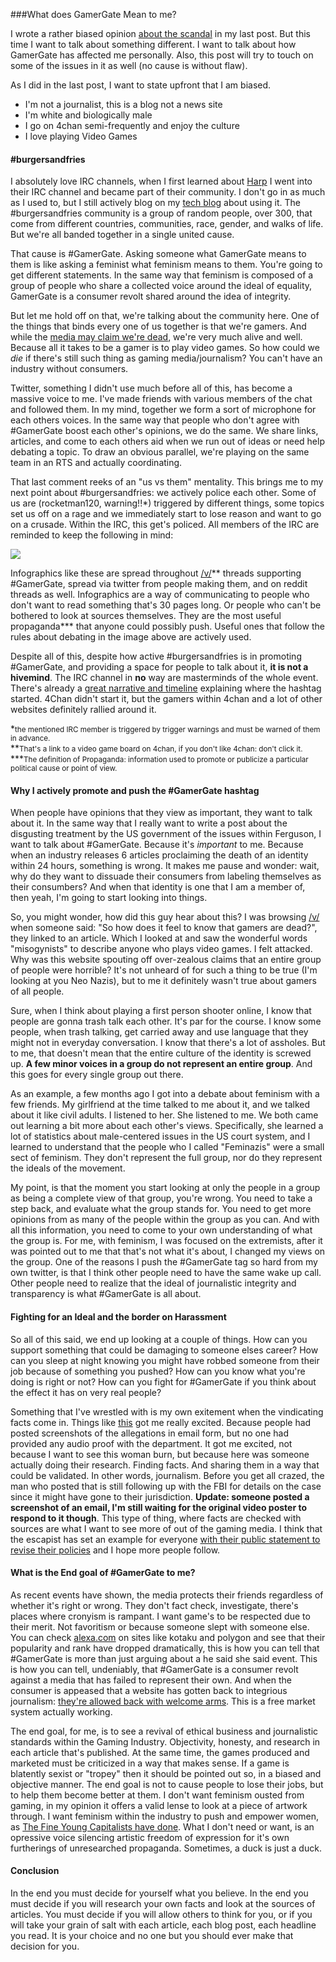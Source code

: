 ###What does GamerGate Mean to me? 

I wrote a rather biased opinion [about the scandal] in my last post. But this time I want to
talk about something different. I want to talk about how GamerGate has
affected me personally. Also, this post will try to touch on some of the
issues in it as well (no cause is without flaw).

As I did in the last post, I want to state upfront that I am biased. 

- I'm not a journalist, this is a blog not a news site
- I'm white and biologically male
- I go on 4chan semi-frequently and enjoy the culture
- I love playing Video Games

#### \#burgersandfries

I absolutely love IRC channels, when I first learned about [Harp] I went
into their IRC channel and became part of their community. I don't go in
as much as I used to, but I still actively blog on my [tech blog] about
using it. The #burgersandfries community is a group of random people,
over 300, that come from different countries, communities, race, gender,
and walks of life. But we're all banded together in a single united
cause. 

That cause is #GamerGate. Asking someone what GamerGate means to them is
like asking a feminist what feminism means to them. You're going to get
different statements. In the same way that feminism is composed of a
group of people who share a collected voice around the ideal of
equality, GamerGate is a consumer revolt shared around the idea of
integrity.

But let me hold off on that, we're talking about the community here. One
of the things that binds every one of us together is that we're gamers.
And while the [media may claim we're dead], we're very much alive and
well. Because all it takes to be a gamer is to play video games. So how
could we _die_ if there's still such thing as gaming media/journalism?
You can't have an industry without consumers. 

Twitter, something I didn't use much before all of this, has become a
massive voice to me. I've made friends with various members of the chat
and followed them. In my mind, together we form a sort of microphone for
each others voices. In the same way that people who don't agree with
\#GamerGate boost each other's opinions, we do the same. We share links,
articles, and come to each others aid when we run out of ideas or need
help debating a topic. To draw an obvious parallel, we're playing on the
same team in an RTS and actually coordinating. 

That last comment reeks of an "us vs them" mentality. This brings me to
my next point about \#burgersandfries: we actively police each other.
Some of us are (rocketman120, warning!!\*) triggered by different
things, some topics set us off on a rage and we immediately start to
lose reason and want to go on a crusade. Within the IRC, this get's
policed. All members of the IRC are reminded to keep the following in
mind:

<img src="/images/politics/gamer-gate/rules.png" />

Infographics like these are spread throughout [/v/]\*\* threads supporting
\#GamerGate, spread via twitter from people making them, and on reddit
threads as well. Infographics are a way of communicating to people who
don't want to read something that's 30 pages long. Or people who can't
be bothered to look at sources themselves. They are the most useful
propaganda\*\*\* that anyone could possibly push. Useful ones that
follow the rules about debating in the image above are actively used. 

Despite all of this, despite how active \#burgersandfries is in
promoting \#GamerGate, and providing a space for people to talk about
it, **it is not a hivemind**. The IRC channel in **no** way are
masterminds of the whole event. There's already a [great narrative and
timeline] explaining where the hashtag started. 4Chan didn't start it,
but the gamers within 4chan and a lot of other websites definitely
rallied around it. 



\*<small>the mentioned IRC member is triggered by trigger warnings and must be
warned of them in advance. </small>  
\*\*<small>That's a link to a video game board on 4chan, if you don't like
4chan: don't click it.</small>  
\*\*\*<small>The definition of Propaganda: information used to promote or 
publicize a particular political cause or point of view.</small>  


#### Why I actively promote and push the \#GamerGate hashtag

When people have opinions that they view as important, they want to talk
about it. In the same way that I really want to write a post about the
disgusting treatment by the US government of the issues within Ferguson,
I want to talk about \#GamerGate. Because it's _important_ to me. Because
when an industry releases 6 articles proclaiming the death of an
identity within 24 hours, something is wrong. It makes me pause and
wonder: wait, why do they want to dissuade their consumers from labeling
themselves as their consumbers? And when that identity is one that I am
a member of, then yeah, I'm going to start looking into things.

So, you might wonder, how did this guy hear about this? I was browsing
[/v/] when someone said: "So how does it feel to know that gamers are
dead?", they linked to an article. Which I looked at and saw the
wonderful words "misogynists" to describe anyone who plays video games.
I felt attacked. Why was this website spouting off over-zealous claims
that an entire group of people were horrible? It's not unheard of for
such a thing to be true (I'm looking at you Neo Nazis), but to me it
definitely wasn't true about gamers of all people. 

Sure, when I think about playing a first person shooter online, I know
that people are gonna trash talk each other. It's par for the course. I
know some people, when trash talking, get carried away and use language
that they might not in everyday conversation. I know that there's a lot
of assholes. But to me, that doesn't mean that the entire culture of the
identity is screwed up. **A few minor voices in a group do not represent
an entire group**. And this goes for every single group out there. 

As an example, a few months ago I got into a debate
about feminism with a few friends. My girlfriend at the time talked to
me about it, and we talked about it like civil adults. I listened to
her. She listened to me. We both came out learning a bit more about each
other's views. Specifically, she learned a lot of statistics about
male-centered issues in the US court system, and I learned to understand
that the people who I called "Feminazis" were a small sect of feminism.
They don't represent the full group, nor do they represent the ideals of
the movement. 

My point, is that the moment you start looking at only the people in a
group as being a complete view of that group, you're wrong. You need to
take a step back, and evaluate what the group stands for. You need to
get more opinions from as many of the people within the group as you
can. And with all this information, you need to come to your own
understanding of what the group is. For me, with feminism, I was focused
on the extremists, after it was pointed out to me that that's not what
it's about, I changed my views on the group. One of the reasons I push
the \#GamerGate tag so hard from my own twitter, is that I think other
people need to have the same wake up call. Other people need to realize
that the ideal of journalistic integrity and transparency is what
\#GamerGate is all about.

#### Fighting for an Ideal and the border on Harassment

So all of this said, we end up looking at a couple of things. How can
you support something that could be damaging to someone elses career?
How can you sleep at night knowing you might have robbed someone from
their job because of something you pushed? How can you know what you're
doing is right or not? How can you fight for \#GamerGate if you think
about the effect it has on very real people?

Something that I've wrestled with is my own exitement when the
vindicating facts come in. Things like [this] got me really excited.
Because people had posted screenshots of the allegations in email form,
but no one had provided any audio proof with the department. It got me
excited, not because I want to see this woman burn, but because here was
someone actually doing their research. Finding facts. And sharing them
in a way that could be validated. In other words, journalism. Before you
get all crazed, the man who posted that is still following up with the
FBI for details on the case since it might have gone to their
jurisdiction. **Update: someone posted a screenshot of an email, I'm
still waiting for the original video poster to respond to it though**. 
This type of thing, where facts are checked with sources are what I want
to see more of out of the gaming media. I think that the escapist has
set an example for everyone [with their public statement to revise their
policies] and I hope more people follow. 

#### What is the End goal of \#GamerGate to me?

As recent events have shown, the media protects their friends regardless
of whether it's right or wrong. They don't fact check, investigate,
there's places where cronyism is rampant. I want game's to be respected
due to their merit. Not favoritism or because someone slept with
someone else. You can check [alexa.com] on sites like kotaku and polygon
and see that their popularity and rank have dropped dramatically, this
is how you can tell that \#GamerGate is more than just arguing about a
he said she said event. This is how you can tell, undeniably, that
\#GamerGate is a consumer revolt against a media that has failed to
represent their own. And when the consumer is appeased that a website
has gotten back to integrious journalism: [they're allowed back with
welcome arms]. This is a free market system actually working. 

The end goal, for me, is to see a revival of ethical business and
journalistic standards within the Gaming Industry. Objectivity, honesty,
and research in each article that's published. At the same time, the
games produced and marketed must be criticized in a way that makes
sense. If a game is blatently sexist or "tropey" then it should be
pointed out so, in a biased and objective manner. The end goal is not to
cause people to lose their jobs, but to help them become better at them.
I don't want feminism ousted from gaming, in my opinion it offers a
valid lense to look at a piece of artwork through. I want feminism
within the industry to push and empower women, as [The Fine Young
Capitalists have done]. What I don't need or want, is an opressive voice
silencing artistic freedom of expression for it's own furtherings of
unresearched propaganda. Sometimes, a duck is just a duck. 

#### Conclusion

In the end you must decide for yourself what you believe. In the end you
must decide if you will research your own facts and look at the sources
of articles. You must decide if you will allow others to think for you,
or if you will take your grain of salt with each article, each blog
post, each headline you read. It is your choice and no one but you
should ever make that decision for you.


[The Fine Young Capitalists have done]:http://www.thefineyoungcapitalists.com
[they're allowed back with welcome arms]:http://www.alexa.com/siteinfo/escapistmagazine.com
[alexa.com]:http://www.alexa.com/
[with their public statement to revise their policies]:escapistmagazine.com/articles/view/video-games/editorials/12223-The-Escapist-Publisher-Issues-Public-Statement-on-Gamergate
[this]:https://www.youtube.com/watch?v=GaXDLpjG3XU
[great narrative and timeline]:https://medium.com/@cainejw/a-narrative-of-gamergate-and-examination-of-claims-of-collusion-with-4chan-5cf6c1a52a60
[/v/]:http://www.4chan.org/v/  
[media may claim we're dead]:http://www.forbes.com/sites/erikkain/2014/09/01/the-gamer-is-dead-long-live-the-gamer/  
[Harp]:http://harpjs.com  
[about the scandal]:gamer-gate  
[tech blog]:/tech-blog  
